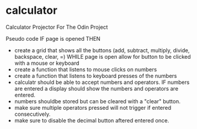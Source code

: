 # calculator
Calculator Projector For The Odin Project

Pseudo code
IF page is opened THEN
- create a grid that shows all the buttons (add, subtract, multiply, divide, backspace, clear, =)
WHILE page is open allow for button to be clicked with a mouse or keyboard
- create a function that listens to mouse clicks on numbers
- create a function that listens to keyboard presses of the numbers
- calculatr should be able to accept numbers and operators.
IF numbers are entered a display should show the numbers and operators are entered.
- numbers shouldbe stored but can be cleared with a "clear" button.
- make sure multiple operators pressed will not trigger if entered consecutively.
- make sure to disable the decimal button aftered entered once.